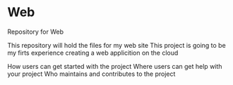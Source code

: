 # Web
Repository for Web 

This repository will hold the files for my web site
This project is going to be my firts experience creating a web applicition on the cloud

How users can get started with the project
Where users can get help with your project
Who maintains and contributes to the project
